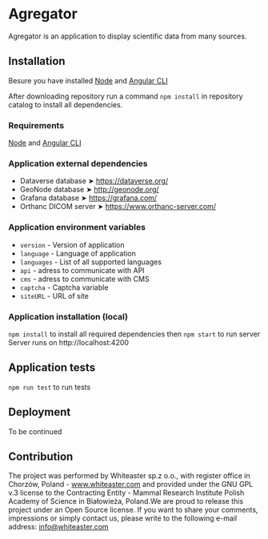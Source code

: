 # Agregator

Agregator is an application to display scientific data from many sources.

## Installation

Besure you have installed [Node](https://nodejs.org/en/ 'Node') and [Angular CLI](https://github.com/angular/angular-cli#installation 'Angular CLI')

After downloading repository run a command `npm install` in repository catalog to install all dependencies.

### Requirements

[Node](https://nodejs.org/en/ 'Node') and [Angular CLI](https://github.com/angular/angular-cli#installation 'Angular CLI')

### Application external dependencies

- Dataverse database ➤ https://dataverse.org/
- GeoNode database ➤ http://geonode.org/
- Grafana database ➤ https://grafana.com/
- Orthanc DICOM server ➤ https://www.orthanc-server.com/

### Application environment variables

- `version` - Version of application
- `language` - Language of application
- `languages` - List of all supported languages
- `api` - adress to communicate with API
- `cms` - adress to communicate with CMS
- `captcha` - Captcha variable
- `siteURL` - URL of site

### Application installation (local)

`npm install` to install all required dependencies then
`npm start` to run server
Server runs on http://localhost:4200

## Application tests

`npm run test` to run tests

## Deployment

To be continued

## Contribution

The project was performed by Whiteaster sp.z o.o., with register office in Chorzów, Poland - www.whiteaster.com and provided under the GNU GPL v.3 license to the Contracting Entity - Mammal Research Institute Polish Academy of Science in Białowieża, Poland.We are proud to release this project under an Open Source license. If you want to share your comments, impressions or simply contact us, please write to the following e-mail address: info@whiteaster.com
